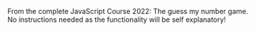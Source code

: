 From the complete JavaScript Course 2022: The guess my number game. No instructions needed as the functionality will be self explanatory!
